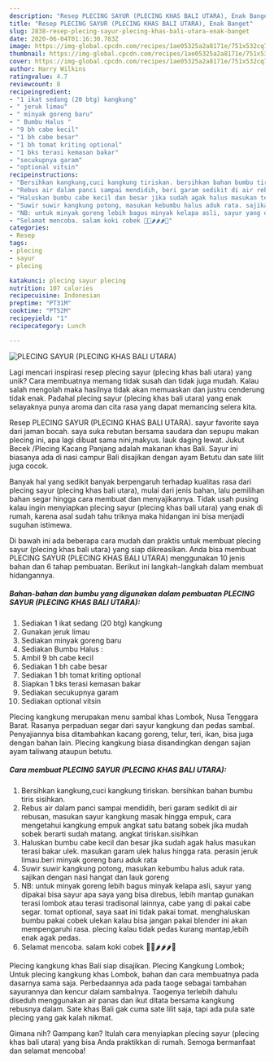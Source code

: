 ```yaml
---
description: "Resep PLECING SAYUR (PLECING KHAS BALI UTARA), Enak Banget"
title: "Resep PLECING SAYUR (PLECING KHAS BALI UTARA), Enak Banget"
slug: 2838-resep-plecing-sayur-plecing-khas-bali-utara-enak-banget
date: 2020-06-04T01:16:30.783Z
image: https://img-global.cpcdn.com/recipes/1ae05325a2a8171e/751x532cq70/plecing-sayur-plecing-khas-bali-utara-foto-resep-utama.jpg
thumbnail: https://img-global.cpcdn.com/recipes/1ae05325a2a8171e/751x532cq70/plecing-sayur-plecing-khas-bali-utara-foto-resep-utama.jpg
cover: https://img-global.cpcdn.com/recipes/1ae05325a2a8171e/751x532cq70/plecing-sayur-plecing-khas-bali-utara-foto-resep-utama.jpg
author: Harry Wilkins
ratingvalue: 4.7
reviewcount: 8
recipeingredient:
- "1 ikat sedang (20 btg) kangkung"
- " jeruk limau"
- " minyak goreng baru"
- " Bumbu Halus "
- "9 bh cabe kecil"
- "1 bh cabe besar"
- "1 bh tomat kriting optional"
- "1 bks terasi kemasan bakar"
- "secukupnya garam"
- "optional vitsin"
recipeinstructions:
- "Bersihkan kangkung,cuci kangkung tiriskan. bersihkan bahan bumbu tiris sisihkan."
- "Rebus air dalam panci sampai mendidih, beri garam sedikit di air rebusan, masukan sayur kangkung masak hingga empuk, cara mengetahui kangkung empuk angkat satu batang sobek jika mudah sobek berarti sudah matang. angkat tiriskan.sisihkan"
- "Haluskan bumbu cabe kecil dan besar jika sudah agak halus masukan terasi bakar ulek. masukan garam ulek halus hingga rata. perasin jeruk limau.beri minyak goreng baru aduk rata"
- "Suwir suwir kangkung potong, masukan kebumbu halus aduk rata. sajikan dengan nasi hangat dan lauk goreng"
- "NB: untuk minyak goreng lebih bagus minyak kelapa asli, sayur yang dipakai bisa sayur apa saya yang bisa direbus, lebih mantap gunakan terasi lombok atau terasi tradisonal lainnya, cabe yang di pakai cabe segar. tomat optional, saya saat ini tidak pakai tomat. menghaluskan bumbu pakai cobek ulekan kalau bisa jangan pakai blender ini akan mempengaruhi rasa. plecing kalau tidak pedas kurang mantap,lebih enak agak pedas."
- "Selamat mencoba. salam koki cobek 👩‍🍳🌶🌶🌶🥗"
categories:
- Resep
tags:
- plecing
- sayur
- plecing

katakunci: plecing sayur plecing 
nutrition: 107 calories
recipecuisine: Indonesian
preptime: "PT31M"
cooktime: "PT52M"
recipeyield: "1"
recipecategory: Lunch

---
```



![PLECING SAYUR (PLECING KHAS BALI UTARA)](https://img-global.cpcdn.com/recipes/1ae05325a2a8171e/751x532cq70/plecing-sayur-plecing-khas-bali-utara-foto-resep-utama.jpg)

Lagi mencari inspirasi resep plecing sayur (plecing khas bali utara) yang unik? Cara membuatnya memang tidak susah dan tidak juga mudah. Kalau salah mengolah maka hasilnya tidak akan memuaskan dan justru cenderung tidak enak. Padahal plecing sayur (plecing khas bali utara) yang enak selayaknya punya aroma dan cita rasa yang dapat memancing selera kita.

Resep PLECING SAYUR (PLECING KHAS BALI UTARA). sayur favorite saya dari jaman bocah. saya suka rebutan bersama saudara dan sepupu makan plecing ini, apa lagi dibuat sama nini,makyus. lauk daging lewat. Jukut Becek /Plecing Kacang Panjang adalah makanan khas Bali. Sayur ini biasanya ada di nasi campur Bali disajikan dengan ayam Betutu dan sate lilit juga cocok.

Banyak hal yang sedikit banyak berpengaruh terhadap kualitas rasa dari plecing sayur (plecing khas bali utara), mulai dari jenis bahan, lalu pemilihan bahan segar hingga cara membuat dan menyajikannya. Tidak usah pusing kalau ingin menyiapkan plecing sayur (plecing khas bali utara) yang enak di rumah, karena asal sudah tahu triknya maka hidangan ini bisa menjadi suguhan istimewa.


Di bawah ini ada beberapa cara mudah dan praktis untuk membuat plecing sayur (plecing khas bali utara) yang siap dikreasikan. Anda bisa membuat PLECING SAYUR (PLECING KHAS BALI UTARA) menggunakan 10 jenis bahan dan 6 tahap pembuatan. Berikut ini langkah-langkah dalam membuat hidangannya.

<!--inarticleads1-->

##### Bahan-bahan dan bumbu yang digunakan dalam pembuatan PLECING SAYUR (PLECING KHAS BALI UTARA):

1. Sediakan 1 ikat sedang (20 btg) kangkung
1. Gunakan  jeruk limau
1. Sediakan  minyak goreng baru
1. Sediakan  Bumbu Halus :
1. Ambil 9 bh cabe kecil
1. Sediakan 1 bh cabe besar
1. Sediakan 1 bh tomat kriting optional
1. Siapkan 1 bks terasi kemasan bakar
1. Sediakan secukupnya garam
1. Sediakan optional vitsin


Plecing kangkung merupakan menu sambal khas Lombok, Nusa Tenggara Barat. Rasanya perpaduan segar dari sayur kangkung dan pedas sambal. Penyajiannya bisa ditambahkan kacang goreng, telur, teri, ikan, bisa juga dengan bahan lain. Plecing kangkung biasa disandingkan dengan sajian ayam taliwang ataupun betutu. 

<!--inarticleads2-->

##### Cara membuat PLECING SAYUR (PLECING KHAS BALI UTARA):

1. Bersihkan kangkung,cuci kangkung tiriskan. bersihkan bahan bumbu tiris sisihkan.
1. Rebus air dalam panci sampai mendidih, beri garam sedikit di air rebusan, masukan sayur kangkung masak hingga empuk, cara mengetahui kangkung empuk angkat satu batang sobek jika mudah sobek berarti sudah matang. angkat tiriskan.sisihkan
1. Haluskan bumbu cabe kecil dan besar jika sudah agak halus masukan terasi bakar ulek. masukan garam ulek halus hingga rata. perasin jeruk limau.beri minyak goreng baru aduk rata
1. Suwir suwir kangkung potong, masukan kebumbu halus aduk rata. sajikan dengan nasi hangat dan lauk goreng
1. NB: untuk minyak goreng lebih bagus minyak kelapa asli, sayur yang dipakai bisa sayur apa saya yang bisa direbus, lebih mantap gunakan terasi lombok atau terasi tradisonal lainnya, cabe yang di pakai cabe segar. tomat optional, saya saat ini tidak pakai tomat. menghaluskan bumbu pakai cobek ulekan kalau bisa jangan pakai blender ini akan mempengaruhi rasa. plecing kalau tidak pedas kurang mantap,lebih enak agak pedas.
1. Selamat mencoba. salam koki cobek 👩‍🍳🌶🌶🌶🥗


Plecing kangkung khas Bali siap disajikan. Plecing Kangkung Lombok; Untuk plecing kangkung khas Lombok, bahan dan cara membuatnya pada dasarnya sama saja. Perbedaannya ada pada taoge sebagai tambahan sayurannya dan kencur dalam sambalnya. Taogenya terlebih dahulu diseduh menggunakan air panas dan ikut ditata bersama kangkung rebusnya dalam. Sate khas Bali gak cuma sate lilit saja, tapi ada pula sate plecing yang gak kalah nikmat. 

Gimana nih? Gampang kan? Itulah cara menyiapkan plecing sayur (plecing khas bali utara) yang bisa Anda praktikkan di rumah. Semoga bermanfaat dan selamat mencoba!
